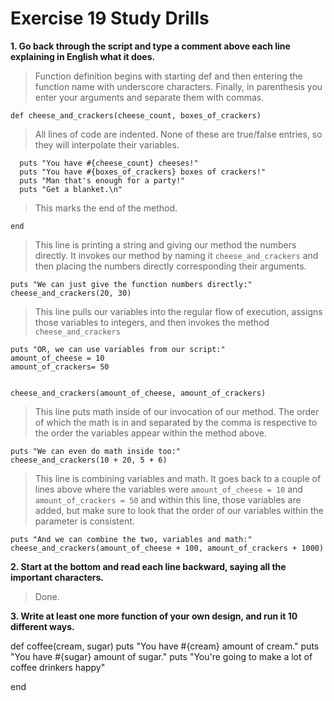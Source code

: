 # Exercise 19 Study Drills

**1. Go back through the script and type a comment above each line explaining in English what it does.**

> Function definition begins with starting def and then entering the function name with underscore characters.  Finally, in parenthesis you enter your arguments and separate them with commas.
```
def cheese_and_crackers(cheese_count, boxes_of_crackers)
```

> All lines of code are indented.  None of these are true/false entries, so they will interpolate their variables.
```
  puts "You have #{cheese_count} cheeses!"
  puts "You have #{boxes_of_crackers} boxes of crackers!"
  puts "Man that's enough for a party!"
  puts "Get a blanket.\n"
```


> This marks the end of the method.
```
end
```

> This line is printing a string and giving our method the numbers directly.  It invokes our method by naming it `cheese_and_crackers` and then placing the numbers directly corresponding their arguments.
```
puts "We can just give the function numbers directly:"
cheese_and_crackers(20, 30)
```

> This line pulls our variables into the regular flow of execution, assigns those variables to integers, and then invokes the method `cheese_and_crackers`

```
puts "OR, we can use variables from our script:"
amount_of_cheese = 10
amount_of_crackers= 50


cheese_and_crackers(amount_of_cheese, amount_of_crackers)
```

> This line puts math inside of our invocation of our method.  The order of which the math is in and separated by the comma is respective to the order the variables appear within the method above.
```
puts "We can even do math inside too:"
cheese_and_crackers(10 + 20, 5 + 6)
```

> This line is combining variables and math.  It goes back to a couple of lines above where the variables were `amount_of_cheese = 10` and `amount_of_crackers = 50` and within this line, those variables are added, but make sure to look that the order of our variables within the parameter is consistent.
```
puts "And we can combine the two, variables and math:"
cheese_and_crackers(amount_of_cheese + 100, amount_of_crackers + 1000)
```


**2. Start at the bottom and read each line backward, saying all the important characters.**
> Done.



**3. Write at least one more function of your own design, and run it 10 different ways.**

def coffee(cream, sugar)
puts "You have #{cream} amount of cream."
puts "You have #{sugar} amount of sugar."
puts "You're going to make a lot of coffee drinkers happy"

end

